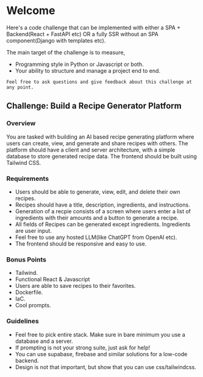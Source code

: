 # Welcome

Here's a code challenge that can be implemented with either a SPA + Backend(React + FastAPI etc) OR a fully SSR without an SPA component(Django with templates etc).

The main target of the challenge is to measure,
- Programming style in Python or Javascript or both.
- Your ability to structure and manage a project end to end.

```
Feel free to ask questions and give feedback about this challenge at any point.
```

## Challenge: Build a Recipe Generator Platform

### Overview

You are tasked with building an AI based recipe generating platform where users can create, view, and generate and share recipes with others. The platform should have a client and server architecture, with a simple database to store generated recipe data. The frontend should be built using Tailwind CSS.

### Requirements

- Users should be able to generate, view, edit, and delete their own recipes.
- Recipes should have a title, description, ingredients, and instructions.
- Generation of a recpie consists of a screen where users enter a list of ingredients with their amounts and a button to generate a recipe.
- All fields of Recipes can be generated except ingredients. Ingredients are user input.
- Feel free to use any hosted LLM(like ChatGPT from OpenAI etc).
- The frontend should be responsive and easy to use.

### Bonus Points

- Tailwind.
- Functional React & Javascript
- Users are able to save recipes to their favorites.
- Dockerfile.
- IaC.
- Cool prompts.

### Guidelines

- Feel free to pick entire stack. Make sure in bare minimum you use a database and a server.
- If prompting is not your strong suite, just ask for help!
- You can use supabase, firebase and similar solutions for a low-code backend.
- Design is not that important, but show that you can use css/tailwindcss.
